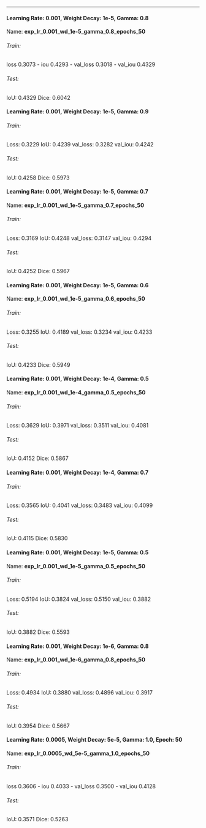 ***
#### Learning Rate: 0.001, Weight Decay: 1e-5, Gamma: 0.8
Name: **exp_lr_0.001_wd_1e-5_gamma_0.8_epochs_50**

###### Train:
loss 0.3073 - iou 0.4293 - val_loss 0.3018 - val_iou 0.4329

###### Test:
IoU: 0.4329
Dice: 0.6042

#### Learning Rate: 0.001, Weight Decay: 1e-5, Gamma: 0.9

###### Train:
Loss: 0.3229
IoU: 0.4239
val_loss: 0.3282
val_iou: 0.4242

###### Test:
IoU: 0.4258
Dice: 0.5973
#### Learning Rate: 0.001, Weight Decay: 1e-5, Gamma: 0.7
Name: **exp_lr_0.001_wd_1e-5_gamma_0.7_epochs_50**
###### Train:
Loss: 0.3169
IoU: 0.4248 
val_loss: 0.3147
val_iou: 0.4294
###### Test:
IoU: 0.4252
Dice: 0.5967
#### Learning Rate: 0.001, Weight Decay: 1e-5, Gamma: 0.6
Name: **exp_lr_0.001_wd_1e-5_gamma_0.6_epochs_50**

###### Train:
Loss: 0.3255
IoU: 0.4189
val_loss: 0.3234
val_iou: 0.4233
###### Test:
IoU: 0.4233
Dice: 0.5949

#### Learning Rate: 0.001, Weight Decay: 1e-4, Gamma: 0.5
Name: **exp_lr_0.001_wd_1e-4_gamma_0.5_epochs_50**
###### Train:
Loss: 0.3629
IoU: 0.3971
val_loss: 0.3511
val_iou: 0.4081
###### Test:
IoU: 0.4152
Dice: 0.5867

#### Learning Rate: 0.001, Weight Decay: 1e-4, Gamma: 0.7
###### Train:
Loss: 0.3565
IoU: 0.4041 
val_loss: 0.3483
val_iou: 0.4099
###### Test:
IoU: 0.4115
Dice: 0.5830



#### Learning Rate: 0.001, Weight Decay: 1e-5, Gamma: 0.5
Name: **exp_lr_0.001_wd_1e-5_gamma_0.5_epochs_50**
###### Train:
Loss: 0.5194
IoU: 0.3824 
val_loss: 0.5150 
val_iou: 0.3882
###### Test:
IoU: 0.3882
Dice: 0.5593

#### Learning Rate: 0.001, Weight Decay: 1e-6, Gamma: 0.8
Name: **exp_lr_0.001_wd_1e-6_gamma_0.8_epochs_50**
###### Train:
Loss: 0.4934
IoU: 0.3880
val_loss: 0.4896
val_iou: 0.3917
###### Test:
IoU: 0.3954
Dice: 0.5667

#### Learning Rate: 0.0005, Weight Decay: 5e-5, Gamma: 1.0, Epoch: 50
Name: **exp_lr_0.0005_wd_5e-5_gamma_1.0_epochs_50**
###### Train:
loss 0.3606 - iou 0.4033 - val_loss 0.3500 - val_iou 0.4128

###### Test:
IoU: 0.3571
Dice: 0.5263